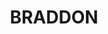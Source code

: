 ---
lastmod: '2025-04-06T06:05:20+00:00'
latitude: -35.270615
layout: suburb
longitude: 149.133208
postcode: '2612'
state: ACT
title: BRADDON
url: /act/braddon/
---
